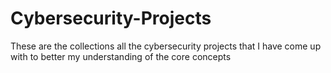 # Cybersecurity-Projects
These are the collections all the cybersecurity projects that I have come up with to better my understanding of the core concepts
